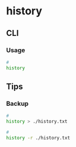 # history

## CLI

### Usage

```sh
#
history
```

## Tips

### Backup

```sh
#
history > ./history.txt

#
history -r ./history.txt
```
